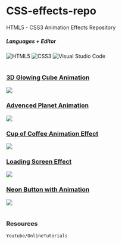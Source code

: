 # CSS-effects-repo

HTML5 - CSS3 Animation Effects Repository

 


##### Languages + Editor

![HTML5](https://img.shields.io/badge/html5-%23E34F26.svg?style=for-the-badge&logo=html5&logoColor=white)
![CSS3](https://img.shields.io/badge/css3-%231572B6.svg?style=for-the-badge&logo=css3&logoColor=white)
![Visual Studio Code](https://img.shields.io/badge/Visual%20Studio%20Code-0078d7.svg?style=for-the-badge&logo=visual-studio-code&logoColor=white)
#
### [3D Glowing Cube Animation](https://bkaan99.github.io/CSS-effects-repo/3d_glowing_cube/index.html)
![](https://media.giphy.com/media/mQY4riJcjdpXNNTkvs/giphy.gif)


### [Advenced Planet Animation](https://bkaan99.github.io/CSS-effects-repo/advanced_css_animation_planet/index.html)


![](https://media.giphy.com/media/o9oyENGIt87mEtHuAi/giphy.gif)


### [Cup of Coffee Animation Effect](https://bkaan99.github.io/CSS-effects-repo/animated_cupofcoffee/index.html)

![](https://media.giphy.com/media/XZzyvjTPiokXP81UAv/giphy.gif)

### [Loading Screen Effect](https://bkaan99.github.io/CSS-effects-repo/loading_animation_first_project/index.html)


![](https://media.giphy.com/media/rSom3PBSwFFBFBC0CK/giphy.gif)


### [Neon Button with Animation ](https://bkaan99.github.io/CSS-effects-repo/neon_light_button_animation/index.html)

![](https://media.giphy.com/media/FdITXwTd7dvaCNYTXR/giphy.gif)

#
### Resources
```bash
Youtube/OnlineTutorials
```
